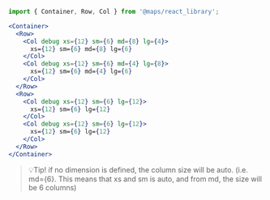 ```jsx
import { Container, Row, Col } from '@maps/react_library';

<Container>
  <Row>
    <Col debug xs={12} sm={6} md={8} lg={4}>
      xs={12} sm={6} md={8} lg={6}
    </Col>
    <Col debug xs={12} sm={6} md={4} lg={8}>
      xs={12} sm={6} md={4} lg={6}
    </Col>
  </Row>
  <Row>
    <Col debug xs={12} sm={6} lg={12}>
      xs={12} sm={6} lg={12}
    </Col>
    <Col debug xs={12} sm={6} lg={12}>
      xs={12} sm={6} lg={12}
    </Col>
  </Row>
</Container>
```

> 💡Tip! if no dimension is defined, the column size will be auto. (i.e. md={6}. This means that xs and sm is auto, and from md, the size will be 6 columns)
